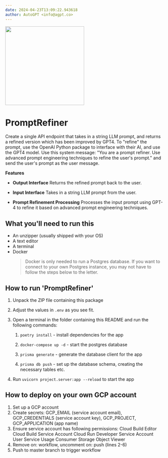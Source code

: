 ```yaml
---
date: 2024-04-23T13:09:22.943618
author: AutoGPT <info@agpt.co>
---
```

<img src="https://github.com/agpt-coder/promptrefinereda704db-49d4-49e4-a0ef-0eb53cf5e6c9/assets/22963551/94abd7fe-9028-4e92-b565-7ea66aa05f4f" width="250" height="250">


# PromptRefiner

Create a single API endpoint that takes in a string LLM prompt, and returns a refined version which has been improved by GPT4. To "refine" the prompt, use the OpenAI Python package to interface with their AI, and use the GPT4 model. Use this system message: "You are a prompt refiner. Use advanced prompt engineering techniques to refine the user's prompt." and send the user's prompt as the user message.

**Features**

- **Output Interface** Returns the refined prompt back to the user.

- **Input Interface** Takes in a string LLM prompt from the user.

- **Prompt Refinement Processing** Processes the input prompt using GPT-4 to refine it based on advanced prompt engineering techniques.


## What you'll need to run this
* An unzipper (usually shipped with your OS)
* A text editor
* A terminal
* Docker
  > Docker is only needed to run a Postgres database. If you want to connect to your own
  > Postgres instance, you may not have to follow the steps below to the letter.


## How to run 'PromptRefiner'

1. Unpack the ZIP file containing this package

2. Adjust the values in `.env` as you see fit.

3. Open a terminal in the folder containing this README and run the following commands:

    1. `poetry install` - install dependencies for the app

    2. `docker-compose up -d` - start the postgres database

    3. `prisma generate` - generate the database client for the app

    4. `prisma db push` - set up the database schema, creating the necessary tables etc.

4. Run `uvicorn project.server:app --reload` to start the app

## How to deploy on your own GCP account
1. Set up a GCP account
2. Create secrets: GCP_EMAIL (service account email), GCP_CREDENTIALS (service account key), GCP_PROJECT, GCP_APPLICATION (app name)
3. Ensure service account has following permissions: 
    Cloud Build Editor
    Cloud Build Service Account
    Cloud Run Developer
    Service Account User
    Service Usage Consumer
    Storage Object Viewer
4. Remove on: workflow, uncomment on: push (lines 2-6)
5. Push to master branch to trigger workflow
